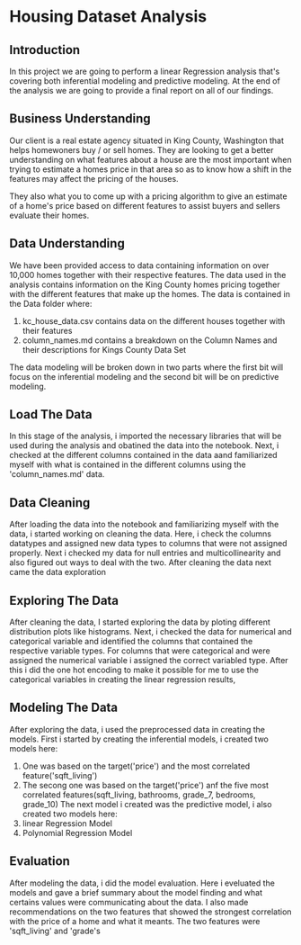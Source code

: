 # Housing Dataset Analysis

## Introduction
In this project we are going to perform a linear Regression analysis that's covering both inferential modeling and predictive modeling. At the end of the analysis we are going to provide a final report on all of our findings.

## Business Understanding
Our client is a real estate agency situated in King County, Washington that helps homewoners buy / or sell homes. They are looking to get a better understanding on what features about a house are the most important when trying to estimate a homes price in that area so as to know how a shift in the features may affect the pricing of the houses.
 
 They also what you to come up with a pricing algorithm to give an estimate of a home's price based on different features to assist buyers and sellers evaluate their homes.

## Data Understanding
We have been provided access to data containing information on over 10,000 homes together with their respective features. The data used in the analysis contains information on the King County homes pricing together with the different features that make up the homes. The data is contained in the Data folder where:
 1. kc_house_data.csv contains data on the different houses together with their features
 2. column_names.md contains a breakdown on the Column Names and their descriptions for Kings County Data Set

The data modeling will be broken down in two parts where the first bit will focus on the inferential modeling and the second bit will be on predictive modeling.

## Load The Data
In this stage of the analysis, i imported the necessary libraries that will be used during the analysis and obatined the data into the notebook. Next, i checked at the different columns contained in the data aand familiarized myself with what is contained in the different columns using the 'column_names.md' data.

## Data Cleaning
After loading the data into the notebook and familiarizing myself with the data, i started working on cleaning the data. Here, i check the columns datatypes and assigned new data types to columns that were not assigned properly. Next i checked my data for null entries  and multicollinearity and also figured out ways to deal with the two. After cleaning the data next came the data exploration 

## Exploring The Data
After cleaning the data, I started exploring the data by ploting different distribution plots like histograms. Next, i checked the data for numerical and categorical variable and identified the columns that contained the respective variable types. For columns that were categorical and were assigned the numerical variable i assigned the correct variabled type. After this i did the one hot encoding to make it possible for me to use the categorical variables in creating the linear regression results,

## Modeling The Data
After exploring the data, i used the preprocessed data in creating the models.
First i started by creating the inferential models, i created two models here:
 1. One was based on the target('price') and the most correlated feature('sqft_living')
 2. The secong one was based on the target('price') anf the five most correlated features(sqft_living, bathrooms, grade_7, bedrooms, grade_10)
The next model i created was the predictive model, i also created two models here:
 1. linear  Regression Model
 2. Polynomial Regression Model

## Evaluation
After modeling the data, i did the model evaluation. Here i eveluated the models and gave a brief summary about the model finding and what certains values were communicating about the data. I also made recommendations on the two features that showed the strongest correlation with the price of a home and what it meants. The two features were 'sqft_living' and 'grade's
